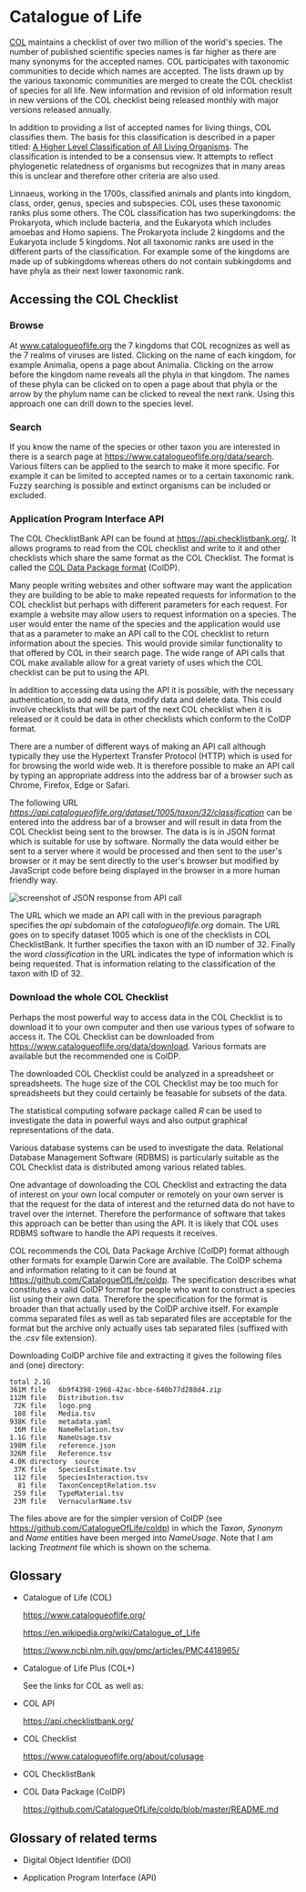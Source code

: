 # Catalogue of Life

[COL](https://www.catalogueoflife.org/) maintains a checklist of over two million of the world's species. The number of published scientific species names is far higher as there are many synonyms for the accepted names. COL participates with taxonomic communities to decide which names are accepted. The lists drawn up by the various taxonomic communities are merged to create the COL checklist of species for all life. New information and revision of old information result in new versions of the COL checklist being released monthly with major versions released annually.

In addition to providing a list of accepted names for living things, COL classifies them. The basis for this classification is described in a paper titled: [A Higher Level Classification of All Living Organisms](https://www.ncbi.nlm.nih.gov/pmc/articles/PMC4418965/). The classification is intended to be a consensus view. It attempts to reflect phylogenetic relatedness of organisms but recognizes that in many areas this is unclear and therefore other criteria are also used.

Linnaeus, working in the 1700s, classified animals and plants into kingdom, class, order, genus, species and subspecies. COL uses these taxonomic ranks plus some others. The COL classification has two superkingdoms: the Prokaryota, which include bacteria, and the Eukaryota which includes amoebas and Homo sapiens. The Prokaryota include 2 kingdoms and the Eukaryota include 5 kingdoms. Not all taxonomic ranks are used in the different parts of the classification. For example some of the kingdoms are made up of subkingdoms whereas others do not contain subkingdoms and have phyla as their next lower taxonomic rank.

## Accessing the COL Checklist

### Browse

At www.catalogueoflife.org the 7 kingdoms that COL recognizes as well as the 7 realms of viruses are listed. Clicking on the name of each kingdom, for example Animalia, opens a page about Animalia. Clicking on the arrow before the kingdom name reveals all the phyla in that kingdom. The names of these phyla can be clicked on to open a page about that phyla or the arrow by the phylum name can be clicked to reveal the next rank. Using this approach one can drill down to the species level.

### Search

If you know the name of the species or other taxon you are interested in there is a search page at https://www.catalogueoflife.org/data/search. Various filters can be applied to the search to make it more specific. For example it can be limited to accepted names or to a certain taxonomic rank. Fuzzy searching is possible and extinct organisms can be included or excluded.

### Application Program Interface API

The COL ChecklistBank API can be found at https://api.checklistbank.org/. It allows programs to read from the COL checklist and write to it and other checklists which share the same format as the COL Checklist. The format is called the [COL Data Package format](https://github.com/CatalogueOfLife/coldp) (ColDP).

Many people writing websites and other software may want the application they are building to be able to make repeated requests for information to the COL checklist but perhaps with different parameters for each request. For example a website may allow users to request information on a species. The user would enter the name of the species and the application would use that as a parameter to make an API call to the COL checklist to return information about the species. This would provide similar functionality to that offered by COL in their search page. The wide range of API calls that COL make available allow for a great variety of uses which the COL checklist can be put to using the API.

In addition to accessing data using the API it is possible, with the necessary authentication, to add new data, modify data and delete data. This could involve checklists that will be part of the next COL checklist when it is released or it could be data in other checklists which conform to the ColDP format.

There are a number of different ways of making an API call although typically they use the Hypertext Transfer Protocol (HTTP) which is used for for browsing the world wide web. It is therefore possible to make an API call by typing an appropriate address into the address bar of a browser such as Chrome, Firefox, Edge or Safari.

The following URL *https://api.catalogueoflife.org/dataset/1005/taxon/32/classification* can be entered into the address bar of a browser and will result in data from the COL Checklist being sent to the browser. The data is is in JSON format which is suitable for use by software. Normally the data would either be sent to a server where it would be processed and then sent to the user's browser or it may be sent directly to the user's browser but modified by JavaScript code before being displayed in the browser in a more human friendly way.

![screenshot of JSON response from API call](https://github.com/stevespages/catalogueoflife/blob/main/assets/photos/json-from-api-call.png?raw=true "screenshot of JSON response from API call")

The URL which we made an API call with in the previous paragraph specifies the *api* subdomain of the *catalogueoflife.org* domain. The URL goes on to specify dataset 1005 which is one of the checklists in COL ChecklistBank. It further specifies the taxon with an ID number of 32. Finally the word *classification* in the URL indicates the type of information which is being requested. That is information relating to the classification of the taxon with ID of 32.

### Download the whole COL Checklist

Perhaps the most powerful way to access data in the COL Checklist is to download it to your own computer and then use various types of sofware to access it. The COL Checklist can be downloaded from https://www.catalogueoflife.org/data/download. Various formats are available but the recommended one is ColDP.

The downloaded COL Checklist could be analyzed in a spreadsheet or spreadsheets. The huge size of the COL Checklist may be too much for spreadsheets but they could certainly be feasable for subsets of the data.

The statistical computing sofware package called *R* can be used to investigate the data in powerful ways and also output graphical representations of the data.

Various database systems can be used to investigate the data. Relational Database Management Software (RDBMS) is particularly suitable as the COL Checklist data is distributed among various related tables.

One advantage of downloading the COL Checklist and extracting the data of interest on your own local computer or remotely on your own server is that the request for the data of interest and the returned data do not have to travel over the internet. Therefore the performance of software that takes this approach can be better than using the API. It is likely that COL uses RDBMS software to handle the API requests it receives.



COL recommends the COL Data Package Archive (ColDP) format although other formats for example Darwin Core are available. The ColDP schema and information relating to it can be found at https://github.com/CatalogueOfLife/coldp. The specification describes what constitutes a valid ColDP format for people who want to construct a species list using their own data. Therefore the specification for the format is broader than that actually used by the ColDP archive itself. For example comma separated files as well as tab separated files are acceptable for the format but the archive only actually uses tab separated files (suffixed with the *.csv* file extension). 

Downloading ColDP archive file and extracting it gives the following files and (one) directory:

```console
total 2.1G
361M file 	6b9f4398-1968-42ac-bbce-640b77d288d4.zip
112M file 	Distribution.tsv
 72K file 	logo.png
 108 file 	Media.tsv
938K file 	metadata.yaml
 16M file 	NameRelation.tsv
1.1G file 	NameUsage.tsv
198M file 	reference.json
326M file 	Reference.tsv
4.0K directory	source
 37K file 	SpeciesEstimate.tsv
 112 file 	SpeciesInteraction.tsv
  81 file 	TaxonConceptRelation.tsv
 259 file 	TypeMaterial.tsv
 23M file 	VernacularName.tsv
```

The files above are for the simpler version of ColDP (see https://github.com/CatalogueOfLife/coldp) in which the *Taxon*, *Synonym* and *Name* entities have been merged into *NameUsage*. Note that I am lacking  *Treatment* file which is shown on the schema.

## Glossary

- Catalogue of Life (COL)

  https://www.catalogueoflife.org/

  https://en.wikipedia.org/wiki/Catalogue_of_Life

  https://www.ncbi.nlm.nih.gov/pmc/articles/PMC4418965/

- Catalogue of Life Plus (COL+)

  See the links for COL as well as:



- COL API

  https://api.checklistbank.org/

- COL Checklist

  https://www.catalogueoflife.org/about/colusage

- COL ChecklistBank

- COL Data Package (ColDP)

  https://github.com/CatalogueOfLife/coldp/blob/master/README.md

## Glossary of related terms

- Digital Object Identifier (DOI)

- Application Program Interface (API)